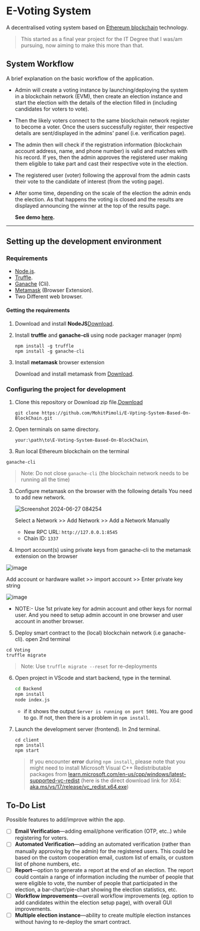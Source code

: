 # E-Voting System

A decentralised voting system based on [Ethereum blockchain](https://ethereum.org/dapps/) technology.

> This started as a final year project for the IT Degree that I was/am pursuing, now aiming to make this more than that.

## System Workflow

A brief explanation on the basic workflow of the application.

- Admin will create a voting instance by launching/deploying the system in a blockchain network (EVM), then create an election instance and start the election with the details of the election filled in (including candidates for voters to vote).
- Then the likely voters connect to the same blockchain network register to become a voter. Once the users successfully register, their respective details are sent/displayed in the admins' panel (i.e. verification page).
- The admin then will check if the registration information (blockchain account address, name, and phone number) is valid and matches with his record. If yes, then the admin approves the registered user making them eligible to take part and cast their respective vote in the election.
- The registered user (voter) following the approval from the admin casts their vote to the candidate of interest (from the voting page).
- After some time, depending on the scale of the election the admin ends the election. As that happens the voting is closed and the results are displayed announcing the winner at the top of the results page.

  **See demo [here](https://youtu.be/nh1zfTTrdII "Watch dVoting demo").**

---

## Setting up the development environment

### Requirements

- [Node.js](https://nodejs.org).
- [Truffle](https://www.trufflesuite.com/truffle).
- [Ganache](https://github.com/trufflesuite/ganache-cli) (Cli).
- [Metamask](https://metamask.io/) (Browser Extension).
- Two Different web browser.

#### Getting the requirements

1. Download and install **NodeJS**[Download](https://nodejs.org/en/download/ "Go to official NodeJS download page.").

1. Install **truffle** and **ganache-cli** using node packager manager (npm)

   ```shell
   npm install -g truffle
   npm install -g ganache-cli
   ```

1. Install **metamask** browser extension

   Download and install metamask from [Download](https://metamask.io/download "Go to official metamask download page.").

### Configuring the project for development

1. Clone this repository or Download zip file.[Download](https://github.com/MohitPimoli/E-Voting-System-Based-On-BlockChain/archive/refs/heads/master.zip)

   ```shell
   git clone https://github.com/MohitPimoli/E-Vpting-System-Based-On-BlockChain.git
   ```
2. Open terminals on same directory.
   ```shell
   your:\path\to\E-Voting-System-Based-On-BlockChain\
   ```
   
3.  Run local Ethereum blockchain on the terminal

   ```shell
   ganache-cli
   ```

   > Note: Do not close `ganache-cli` (the blockchain network needs to be running all the time)

3. Configure metamask on the browser with the following details
   You need to add new network.
   
   ![Screenshot 2024-06-27 084254](https://github.com/MohitPimoli/E-Voting-System-Based-On-BlockChain/assets/114788978/e1b98cc1-d12a-4444-b420-a96bba51a845)

   Select a Network >> Add Network >> Add a Network Manually
   - New RPC URL: `http://127.0.0.1:8545`
   - Chain ID: `1337`

5. Import account(s) using private keys from ganache-cli to the metamask extension on the browser

![image](https://github.com/MohitPimoli/E-Voting-System-Based-On-BlockChain/assets/114788978/a7d01909-a68b-4f96-ba86-73800ef0a2eb)

Add account or hardware wallet >> import account >> Enter private key string

![image](https://github.com/MohitPimoli/E-Voting-System-Based-On-BlockChain/assets/114788978/f30b18b4-95a6-4623-bee1-e925229668fd)

- NOTE:- Use 1st private key for admin account and other keys for normal user. And you need to setup admin account in one browser and user account in another browser.
5. Deploy smart contract to the (local) blockchain network (i.e ganache-cli). open 2nd terminal
  ```shell
  cd Voting
  truffle migrate
  ```

   > Note: Use `truffle migrate --reset` for re-deployments
6. Open project in VScode and start backend, type in the terminal.
   ```bash
   cd Backend
   npm install
   node index.js
   ```
   - if it shows the output `Server is running on port 5001`. You are good to go. If not, then
     there is a problem in `npm install`.
7. Launch the development server (frontend). In 2nd terminal. 

   ```shell
   cd client
   npm install
   npm start
   ```

   > If you encounter **error** during `npm install`, please note that you might need to install Microsoft Visual C++ Redistributable packages from [learn.microsoft.com/en-us/cpp/windows/latest-supported-vc-redist](https://learn.microsoft.com/en-us/cpp/windows/latest-supported-vc-redist?view=msvc-170) (here is the direct download link for X64: [aka.ms/vs/17/release/vc_redist.x64.exe](https://aka.ms/vs/17/release/vc_redist.x64.exe))

## To-Do List

Possible features to add/improve within the app.

- [ ] **Email Verification**—adding email/phone verification (OTP, etc..) while registering for voters.
- [ ] **Automated Verification**—adding an automated verification (rather than manually approving by the admin) for the registered users. This could be based on the custom cooperation email, custom list of emails, or custom list of phone numbers, etc.
- [ ] **Report**—option to generate a report at the end of an election. The report could contain a range of information including the number of people that were eligible to vote, the number of people that participated in the election, a bar-chart/pie-chart showing the election statistics, etc.
- [ ] **Workflow improvements**—overall workflow improvements (eg. option to add candidates within the election setup page), with overall GUI improvements.
- [ ] **Multiple election instance**—ability to create multiple election instances without having to re-deploy the smart contract.
